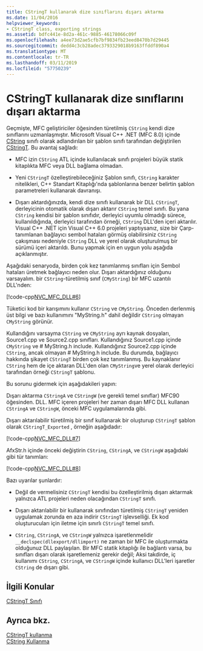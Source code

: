 ```yaml
---
title: CStringT kullanarak dize sınıflarını dışarı aktarma
ms.date: 11/04/2016
helpviewer_keywords:
- CStringT class, exporting strings
ms.assetid: bdfc441e-8d2a-461c-9885-46178066c09f
ms.openlocfilehash: a4ee73d2ae5cfb7bf9834fb23eed8470b7d29445
ms.sourcegitcommit: dedd4c3cb28adec3793329018b9163ffddf890a4
ms.translationtype: MT
ms.contentlocale: tr-TR
ms.lasthandoff: 03/11/2019
ms.locfileid: "57750239"
---
```

# <a name="exporting-string-classes-using-cstringt"></a>CStringT kullanarak dize sınıflarını dışarı aktarma

Geçmişte, MFC geliştiriciler öğesinden türetilmiş `CString` kendi dize sınıflarını uzmanlaşmıştır. Microsoft Visual C++ .NET (MFC 8.0) içinde [CString](../atl-mfc-shared/using-cstring.md) sınıfı olarak adlandırılan bir şablon sınıfı tarafından değiştirilen [CStringT](../atl-mfc-shared/reference/cstringt-class.md). Bu avantaj sağladı:

- MFC izin `CString` ATL içinde kullanılacak sınıfı projeleri büyük statik kitaplıkta MFC veya DLL bağlama olmadan.

- Yeni `CStringT` özelleştirebileceğiniz Şablon sınıfı, `CString` karakter nitelikleri, C++ Standart Kitaplığı'nda şablonlarına benzer belirtin şablon parametreleri kullanarak davranışı.

- Dışarı aktardığınızda, kendi dize sınıfı kullanarak bir DLL `CStringT`, derleyicinin otomatik olarak dışarı aktarır `CString` temel sınıfı. Bu yana `CString` kendisi bir şablon sınıfıdır, derleyici uyumlu olmadığı sürece, kullanıldığında, derleyici tarafından örneği, `CString` DLL'den içeri aktarılır. Visual C++ .NET için Visual C++ 6.0 projeleri yaptıysanız, size bir Çarp-tanımlanan bağlayıcı sembol hataları görmüş olabilirsiniz `CString` çakışması nedeniyle `CString` DLL ve yerel olarak oluşturulmuş bir sürümü içeri aktarıldı. Bunu yapmak için en uygun yolu aşağıda açıklanmıştır.

Aşağıdaki senaryoda, birden çok kez tanımlanmış sınıfları için Sembol hataları üretmek bağlayıcı neden olur. Dışarı aktardığınız olduğunu varsayalım. bir `CString`-türetilmiş sınıf (`CMyString`) bir MFC uzantılı DLL'nden:

[!code-cpp[NVC_MFC_DLL#6](../atl-mfc-shared/codesnippet/cpp/exporting-string-classes-using-cstringt_1.cpp)]

Tüketici kod bir karışımını kullanır `CString` ve `CMyString`. Önceden derlenmiş üst bilgi ve bazı kullanımını "MyString.h" dahil değildir `CString` olmayan `CMyString` görünür.

Kullandığını varsayma `CString` ve `CMyString` ayrı kaynak dosyaları, Source1.cpp ve Source2.cpp sınıfları. Kullandığınız Source1.cpp içinde `CMyString` ve # MyString.h include. Kullandığınız Source2.cpp içinde `CString`, ancak olmayan # MyString.h include. Bu durumda, bağlayıcı hakkında şikayet `CStringT` birden çok kez tanımlanmış. Bu kaynaklanır `CString` hem de içe aktaran DLL'den olan `CMyString`ve yerel olarak derleyici tarafından örneği `CStringT` şablonu.

Bu sorunu gidermek için aşağıdakileri yapın:

Dışarı aktarma `CStringA` ve `CStringW` (ve gerekli temel sınıflar) MFC90 öğesinden. DLL. MFC içeren projeleri her zaman dışarı MFC DLL kullanan `CStringA` ve `CStringW`, önceki MFC uygulamalarında gibi.

Dışarı aktarılabilir türetilmiş bir sınıf kullanarak bir oluşturup `CStringT` şablon olarak `CStringT_Exported` , örneğin aşağıdadır:

[!code-cpp[NVC_MFC_DLL#7](../atl-mfc-shared/codesnippet/cpp/exporting-string-classes-using-cstringt_2.cpp)]

AfxStr.h içinde önceki değiştirin `CString`, `CStringA`, ve `CStringW` aşağıdaki gibi tür tanımları:

[!code-cpp[NVC_MFC_DLL#8](../atl-mfc-shared/codesnippet/cpp/exporting-string-classes-using-cstringt_3.cpp)]

Bazı uyarılar şunlardır:

- Değil de vermelisiniz `CStringT` kendisi bu özelleştirilmiş dışarı aktarmak yalnızca ATL projeleri neden olacağından `CStringT` sınıfı.

- Dışarı aktarılabilir bir kullanarak sınıfından türetilmiş `CStringT` yeniden uygulamak zorunda en aza indirir `CStringT` işlevselliği. Ek kod oluşturucuları için iletme için sınırlı `CStringT` temel sınıfı.

- `CString`, `CStringA`, ve `CStringW` yalnızca işaretlenmelidir `__declspec(dllexport/dllimport)` ne zaman bir MFC ile oluşturmakta olduğunuz DLL paylaşılan. Bir MFC statik kitaplığı ile bağlantı varsa, bu sınıfları dışarı olarak işaretlemeniz gerekir değil; Aksi takdirde, iç kullanımı `CString`, `CStringA`, ve `CStringW` içinde kullanıcı DLL'leri işaretler `CString` de dışarı gibi.

## <a name="related-topics"></a>İlgili Konular

[CStringT Sınıfı](../atl-mfc-shared/reference/cstringt-class.md)

## <a name="see-also"></a>Ayrıca bkz.

[CStringT kullanma](../atl-mfc-shared/using-cstringt.md)<br/>
[CString Kullanma](../atl-mfc-shared/using-cstring.md)
